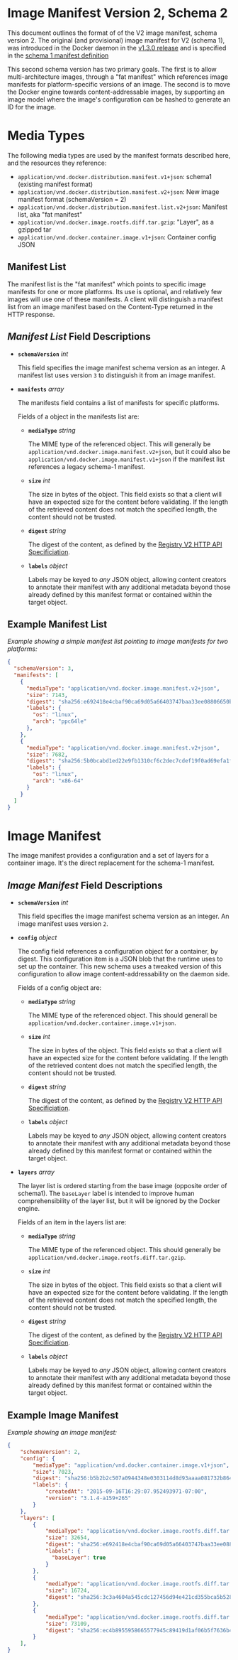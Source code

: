 # Image Manifest Version 2, Schema 2

This document outlines the format of of the V2 image manifest, schema version 2.
The original (and provisional) image manifest for V2 (schema 1), was introduced
in the Docker daemon in the [v1.3.0
release](https://github.com/docker/docker/commit/9f482a66ab37ec396ac61ed0c00d59122ac07453)
and is specified in the [schema 1 manifest definition](./manifest-v2-1.md)

This second schema version has two primary goals. The first is to allow
multi-architecture images, through a "fat manifest" which references image
manifests for platform-specific versions of an image. The second is to
move the Docker engine towards content-addressable images, by supporting
an image model where the image's configuration can be hashed to generate
an ID for the image.

# Media Types

The following media types are used by the manifest formats described here, and
the resources they reference:

- `application/vnd.docker.distribution.manifest.v1+json`: schema1 (existing manifest format)
- `application/vnd.docker.distribution.manifest.v2+json`: New image manifest format (schemaVersion = 2)
- `application/vnd.docker.distribution.manifest.list.v2+json`: Manifest list, aka "fat manifest"
- `application/vnd.docker.image.rootfs.diff.tar.gzip`: "Layer", as a gzipped tar
- `application/vnd.docker.container.image.v1+json`: Container config JSON

## Manifest List

The manifest list is the "fat manifest" which points to specific image manifests
for one or more platforms. Its use is optional, and relatively few images will
use one of these manifests. A client will distinguish a manifest list from an
image manifest based on the Content-Type returned in the HTTP response.

## *Manifest List* Field Descriptions

- **`schemaVersion`** *int*
	
  This field specifies the image manifest schema version as an integer. A
  manifest list uses version `3` to distinguish it from an image manifest.

- **`manifests`** *array*

    The manifests field contains a list of manifests for specific platforms.

    Fields of a object in the manifests list are:
    
    - **`mediaType`** *string*
    
        The MIME type of the referenced object. This will generally be
        `application/vnd.docker.image.manifest.v2+json`, but it could also
        be `application/vnd.docker.image.manifest.v1+json` if the manifest
        list references a legacy schema-1 manifest.
    
    - **`size`** *int*
    
        The size in bytes of the object. This field exists so that a client
        will have an expected size for the content before validating. If the
        length of the retrieved content does not match the specified length,
        the content should not be trusted.
    
    - **`digest`** *string*

        The digest of the content, as defined by the
        [Registry V2 HTTP API Specificiation](https://docs.docker.com/registry/spec/api/#digest-parameter).

    - **`labels`** *object*

        Labels may be keyed to *any* JSON object, allowing content creators to
        annotate their manifest with any additional metadata beyond those already
        defined by this manifest format or contained within the target object. 

## Example Manifest List

*Example showing a simple manifest list pointing to image manifests for two platforms:*
```json
{
  "schemaVersion": 3,
  "manifests": [
    {
      "mediaType": "application/vnd.docker.image.manifest.v2+json",
      "size": 7143,
      "digest": "sha256:e692418e4cbaf90ca69d05a66403747baa33ee08806650b51fab815ad7fc331f",
      "labels": {
        "os": "linux",
        "arch": "ppc64le"
      },
    },
    {
      "mediaType": "application/vnd.docker.image.manifest.v2+json",
      "size": 7682,
      "digest": "sha256:5b0bcabd1ed22e9fb1310cf6c2dec7cdef19f0ad69efa1f392e94a4333501270",
      "labels": {
        "os": "linux",
        "arch": "x86-64"
      }
    }
  ]
}
```

# Image Manifest

The image manifest provides a configuration and a set of layers for a container
image. It's the direct replacement for the schema-1 manifest.

## *Image Manifest* Field Descriptions

- **`schemaVersion`** *int*
	
  This field specifies the image manifest schema version as an integer. An
  image manifest uses version `2`.

- **`config`** *object*

    The config field references a configuration object for a container, by
    digest. This configuration item is a JSON blob that the runtime uses
    to set up the container. This new schema uses a tweaked version
    of this configuration to allow image content-addressability on the
    daemon side.

    Fields of a config object are:
    
    - **`mediaType`** *string*
    
        The MIME type of the referenced object. This should generall be
        `application/vnd.docker.container.image.v1+json`.
    
    - **`size`** *int*
    
        The size in bytes of the object. This field exists so that a client
        will have an expected size for the content before validating. If the
        length of the retrieved content does not match the specified length,
        the content should not be trusted.
    
    - **`digest`** *string*

        The digest of the content, as defined by the
        [Registry V2 HTTP API Specificiation](https://docs.docker.com/registry/spec/api/#digest-parameter).

    - **`labels`** *object*

        Labels may be keyed to *any* JSON object, allowing content creators to
        annotate their manifest with any additional metadata beyond those already
        defined by this manifest format or contained within the target object.

- **`layers`** *array*

    The layer list is ordered starting from the base image (opposite order of schema1).
    The `baseLayer` label is intended to improve human comprehensibility of the layer
    list, but it will be ignored by the Docker engine.

    Fields of an item in the layers list are:
    
    - **`mediaType`** *string*
    
        The MIME type of the referenced object. This should
        generally be `application/vnd.docker.image.rootfs.diff.tar.gzip`.
    
    - **`size`** *int*
    
        The size in bytes of the object. This field exists so that a client
        will have an expected size for the content before validating. If the
        length of the retrieved content does not match the specified length,
        the content should not be trusted.
    
    - **`digest`** *string*

        The digest of the content, as defined by the
        [Registry V2 HTTP API Specificiation](https://docs.docker.com/registry/spec/api/#digest-parameter).

    - **`labels`** *object*

        Labels may be keyed to *any* JSON object, allowing content creators to
        annotate their manifest with any additional metadata beyond those already
        defined by this manifest format or contained within the target object. 

## Example Image Manifest

*Example showing an image manifest:*
```json
{
    "schemaVersion": 2,
    "config": {
        "mediaType": "application/vnd.docker.container.image.v1+json",
        "size": 7023,
        "digest": "sha256:b5b2b2c507a0944348e0303114d8d93aaaa081732b86451d9bce1f432a537bc7",
        "labels": {
            "createdAt": "2015-09-16T16:29:07.952493971-07:00",
            "version": "3.1.4-a159+265"
        }
    },
    "layers": [
        {
            "mediaType": "application/vnd.docker.image.rootfs.diff.tar.gzip",
            "size": 32654,
            "digest": "sha256:e692418e4cbaf90ca69d05a66403747baa33ee08806650b51fab815ad7fc331f",
            "labels": {
              "baseLayer": true
            }
        },
        {
            "mediaType": "application/vnd.docker.image.rootfs.diff.tar.gzip",
            "size": 16724,
            "digest": "sha256:3c3a4604a545cdc127456d94e421cd355bca5b528f4a9c1905b15da2eb4a4c6b"
        },
        {
            "mediaType": "application/vnd.docker.image.rootfs.diff.tar.gzip",
            "size": 73109,
            "digest": "sha256:ec4b8955958665577945c89419d1af06b5f7636b4ac3da7f12184802ad867736"
        }
    ],
}
```
